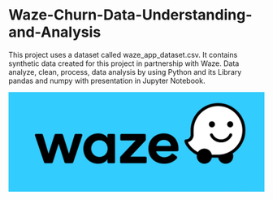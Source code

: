 # Waze-Churn-Data-Understanding-and-Analysis
This project uses a dataset called waze_app_dataset.csv. It contains synthetic data created for this project in partnership with Waze.  Data analyze, clean, process, data analysis by using Python and its Library pandas and numpy with presentation in Jupyter Notebook.

![waze logo](https://github.com/nihalshaikh-analyst/Waze-Churn-Data-Understanding-and-Analysis/blob/main/waze%20logo.png)
